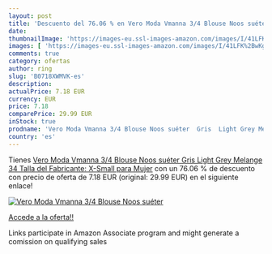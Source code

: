 ```yaml
---
layout: post
title: 'Descuento del 76.06 % en Vero Moda Vmanna 3/4 Blouse Noos suéter '
date: 
thumbnailImage: 'https://images-eu.ssl-images-amazon.com/images/I/41LFK%2BwKg4L._SL200_.jpg'
images: [ 'https://images-eu.ssl-images-amazon.com/images/I/41LFK%2BwKg4L._SL200_.jpg' ]
comments: true
category: ofertas
author: ring
slug: 'B0718XWMVK-es'
description:
actualPrice: 7.18 EUR
currency: EUR
price: 7.18
comparePrice: 29.99 EUR
inStock: true
prodname: 'Vero Moda Vmanna 3/4 Blouse Noos suéter  Gris  Light Grey Melange   34  Talla del Fabricante: X-Small  para Mujer'
country: 'es'
---
```


Tienes [Vero Moda Vmanna 3/4 Blouse Noos suéter  Gris  Light Grey Melange   34  Talla del Fabricante: X-Small  para Mujer](https://www.amazon.es/dp/B0718XWMVK/?tag=tolees-21) con un 76.06 % de descuento con precio de oferta de 7.18 EUR (original: 29.99 EUR) en el siguiente enlace!

[![Vero Moda Vmanna 3/4 Blouse Noos suéter ](https://images-eu.ssl-images-amazon.com/images/I/41LFK%2BwKg4L._SL200_.jpg)](https://www.amazon.es/dp/B0718XWMVK/?tag=tolees-21)

[Accede a la oferta!!](https://www.amazon.es/dp/B0718XWMVK/?tag=tolees-21)

Links participate in Amazon Associate program and might generate a comission on qualifying sales


